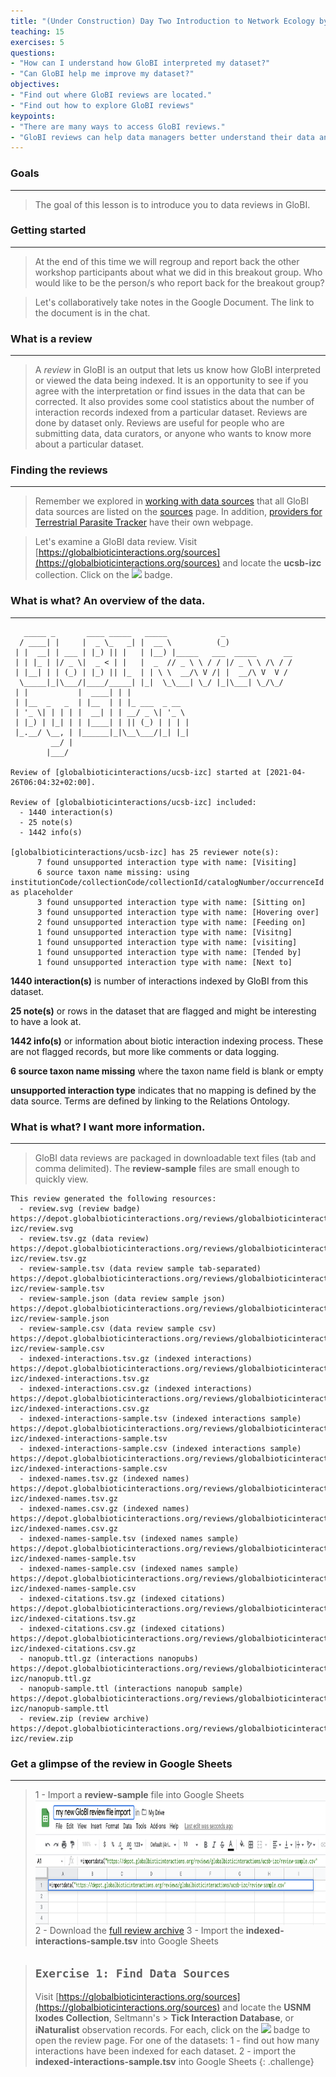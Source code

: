 ```yaml
---
title: "(Under Construction) Day Two Introduction to Network Ecology by Dr. Talya Hackett"
teaching: 15
exercises: 5
questions:
- "How can I understand how GloBI interpreted my dataset?"
- "Can GloBI help me improve my dataset?"
objectives:
- "Find out where GloBI reviews are located."
- "Find out how to explore GloBI reviews"
keypoints:
- "There are many ways to access GloBI reviews."
- "GloBI reviews can help data managers better understand their data and how GloBI interprets it."
---
```


### Goals
---------------------------------
> The goal of this lesson is to introduce you to data reviews in GloBI.

### Getting started
---------------------------------
> At the end of this time we will regroup and report back the other workshop participants about what we did in this breakout group. Who would like to be the person/s who report back for the breakout group?

> Let's collaboratively take notes in the Google Document. The link to the document is in the chat.

### What is a review
-----
> A *review* in GloBI is an output that lets us know how GloBI interpreted or viewed the data being indexed. It is an opportunity to see if you agree with the interpretation or find issues in the data that can be corrected. It also provides some cool statistics about the number of interaction records indexed from a particular dataset. Reviews are done by dataset only. Reviews are useful for people who are submitting data, data curators, or anyone who wants to know more about a particular dataset.

### Finding the reviews
-----
> Remember we explored in [working with data sources](https://www.globalbioticinteractions.org/interaction-data-workshop/05-working-with-data-sources/index.html) that all GloBI data sources are listed on the [sources](https://www.globalbioticinteractions.org/sources) page. In addition, [providers for Terrestrial Parasite Tracker](https://www.globalbioticinteractions.org/parasitetracker) have their own webpage.

> Let's examine a GloBI data review. Visit [https://globalbioticinteractions.org/sources](https://globalbioticinteractions.org/sources) and locate the **ucsb-izc** collection. Click on the <img src="https://depot.globalbioticinteractions.org/reviews/AgentschapPlantentuinMeise/ashForestInteractions/review.svg" style="display: inline; height: 1.1em; margin: 0;"> badge.


### What is what? An overview of the data.
-----
~~~
   _____ _       ____ _____   _____            _                
  / ____| |     |  _ \_   _| |  __ \          (_)               
 | |  __| | ___ | |_) || |   | |__) |_____   ___  _____      __ 
 | | |_ | |/ _ \|  _ < | |   |  _  // _ \ \ / / |/ _ \ \ /\ / / 
 | |__| | | (_) | |_) || |_  | | \ \  __/\ V /| |  __/\ V  V /  
  \_____|_|\___/|____/_____| |_|  \_\___| \_/ |_|\___| \_/\_/   
 | |           |  ____| | |                                     
 | |__  _   _  | |__  | | |_ ___  _ __                          
 | '_ \| | | | |  __| | | __/ _ \| '_ \                         
 | |_) | |_| | | |____| | || (_) | | | |                        
 |_.__/ \__, | |______|_|\__\___/|_| |_|                        
         __/ |                                                  
        |___/                                                   

Review of [globalbioticinteractions/ucsb-izc] started at [2021-04-26T06:04:32+02:00].

Review of [globalbioticinteractions/ucsb-izc] included:
  - 1440 interaction(s)
  - 25 note(s)
  - 1442 info(s)

[globalbioticinteractions/ucsb-izc] has 25 reviewer note(s):
      7 found unsupported interaction type with name: [Visiting]
      6 source taxon name missing: using institutionCode/collectionCode/collectionId/catalogNumber/occurrenceId as placeholder
      3 found unsupported interaction type with name: [Sitting on]
      3 found unsupported interaction type with name: [Hovering over]
      2 found unsupported interaction type with name: [Feeding on]
      1 found unsupported interaction type with name: [Visitng]
      1 found unsupported interaction type with name: [visiting]
      1 found unsupported interaction type with name: [Tended by]
      1 found unsupported interaction type with name: [Next to]
~~~

**1440 interaction(s)** is number of interactions indexed by GloBI from this dataset.

**25 note(s)** or rows in the dataset that are flagged and might be interesting to have a look at.

**1442 info(s)** or information about biotic interaction indexing process. These are not flagged records, but more like comments or data logging.

**6 source taxon name missing** where the taxon name field is blank or empty

**unsupported interaction type** indicates that no mapping is defined by the data source. Terms are defined by linking to the Relations Ontology.

### What is what? I want more information.
-----
>GloBI data reviews are packaged in downloadable text files (tab and comma delimited). The **review-sample** files are small enough to quickly view. 

~~~
This review generated the following resources:
  - review.svg (review badge) https://depot.globalbioticinteractions.org/reviews/globalbioticinteractions/ucsb-izc/review.svg
  - review.tsv.gz (data review) https://depot.globalbioticinteractions.org/reviews/globalbioticinteractions/ucsb-izc/review.tsv.gz
  - review-sample.tsv (data review sample tab-separated) https://depot.globalbioticinteractions.org/reviews/globalbioticinteractions/ucsb-izc/review-sample.tsv
  - review-sample.json (data review sample json) https://depot.globalbioticinteractions.org/reviews/globalbioticinteractions/ucsb-izc/review-sample.json
  - review-sample.csv (data review sample csv) https://depot.globalbioticinteractions.org/reviews/globalbioticinteractions/ucsb-izc/review-sample.csv
  - indexed-interactions.tsv.gz (indexed interactions) https://depot.globalbioticinteractions.org/reviews/globalbioticinteractions/ucsb-izc/indexed-interactions.tsv.gz
  - indexed-interactions.csv.gz (indexed interactions) https://depot.globalbioticinteractions.org/reviews/globalbioticinteractions/ucsb-izc/indexed-interactions.csv.gz
  - indexed-interactions-sample.tsv (indexed interactions sample) https://depot.globalbioticinteractions.org/reviews/globalbioticinteractions/ucsb-izc/indexed-interactions-sample.tsv
  - indexed-interactions-sample.csv (indexed interactions sample) https://depot.globalbioticinteractions.org/reviews/globalbioticinteractions/ucsb-izc/indexed-interactions-sample.csv
  - indexed-names.tsv.gz (indexed names) https://depot.globalbioticinteractions.org/reviews/globalbioticinteractions/ucsb-izc/indexed-names.tsv.gz
  - indexed-names.csv.gz (indexed names) https://depot.globalbioticinteractions.org/reviews/globalbioticinteractions/ucsb-izc/indexed-names.csv.gz
  - indexed-names-sample.tsv (indexed names sample) https://depot.globalbioticinteractions.org/reviews/globalbioticinteractions/ucsb-izc/indexed-names-sample.tsv
  - indexed-names-sample.csv (indexed names sample) https://depot.globalbioticinteractions.org/reviews/globalbioticinteractions/ucsb-izc/indexed-names-sample.csv
  - indexed-citations.tsv.gz (indexed citations) https://depot.globalbioticinteractions.org/reviews/globalbioticinteractions/ucsb-izc/indexed-citations.tsv.gz
  - indexed-citations.csv.gz (indexed citations) https://depot.globalbioticinteractions.org/reviews/globalbioticinteractions/ucsb-izc/indexed-citations.csv.gz
  - nanopub.ttl.gz (interactions nanopubs) https://depot.globalbioticinteractions.org/reviews/globalbioticinteractions/ucsb-izc/nanopub.ttl.gz
  - nanopub-sample.ttl (interactions nanopub sample) https://depot.globalbioticinteractions.org/reviews/globalbioticinteractions/ucsb-izc/nanopub-sample.ttl
  - review.zip (review archive) https://depot.globalbioticinteractions.org/reviews/globalbioticinteractions/ucsb-izc/review.zip
~~~

### Get a glimpse of the review in Google Sheets
-----
>1 - Import a **review-sample** file into Google Sheets
><img src="https://github.com/globalbioticinteractions/interaction-data-workshop/raw/gh-pages/fig/import-data.png" height="200" align="middle"  />
>2 - Download the [full review archive](https://depot.globalbioticinteractions.org/reviews/globalbioticinteractions/ucsb-izc/review.zip)
>3 - Import the **indexed-interactions-sample.tsv** into Google Sheets


> ## `Exercise 1: Find Data Sources`
> Visit [https://globalbioticinteractions.org/sources](https://globalbioticinteractions.org/sources) and locate the **USNM Ixodes Collection**, Seltmann's > **Tick Interaction Database**, or **iNaturalist** observation records. For each, click on the <img src="https://depot.globalbioticinteractions.org/reviews/AgentschapPlantentuinMeise/ashForestInteractions/review.svg" style="display: inline; height: 1.1em; margin: 0;"> badge to open the review page. For one of the datasets:
1 - find out how many interactions have been indexed for each dataset.
2 - import the **indexed-interactions-sample.tsv** into Google Sheets
{: .challenge}
